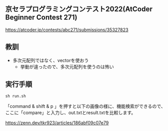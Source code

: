 ## 京セラプログラミングコンテスト2022(AtCoder Beginner Contest 271)
https://atcoder.jp/contests/abc271/submissions/35327823

## 教訓
- 多次元配列ではなく、vectorを使おう
  - 挙動が違ったので、多次元配列を使うのは怖い

## 実行手順
```
sh run.sh
```
「command & shift & p 」を押すと以下の画像の様に、機能検索ができるので、
ここに「compare」と入力し、out.txtとresult.txtを比較します。

https://zenn.dev/tkr923/articles/186abf09c07e79